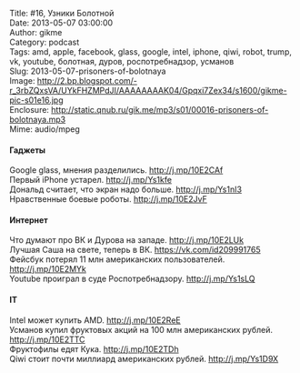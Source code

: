 Title: #16, Узники Болотной  
Date: 2013-05-07 03:00:00  
Author: gikme  
Category: podcast  
Tags: amd, apple, facebook, glass, google, intel, iphone, qiwi, robot, trump, vk, youtube, болотная, дуров, роспотребнадзор, усманов  
Slug: 2013-05-07-prisoners-of-bolotnaya  
Image: http://2.bp.blogspot.com/-r_3rbZQxsVA/UYkFHZMPdJI/AAAAAAAAK04/Gpqxi7Zex34/s1600/gikme-pic-s01e16.jpg  
Enclosure: http://static.qnub.ru/gik.me/mp3/s01/00016-prisoners-of-bolotnaya.mp3  
Mime: audio/mpeg

#### Гаджеты

Google glass, мнения разделились. <http://j.mp/10E2CAf>  
Первый iPhone устарел. <http://j.mp/Ys1kfe>  
Дональд считает, что экран надо больше. <http://j.mp/Ys1nI3>  
Нравственные боевые роботы. <http://j.mp/10E2JvF>

#### Интернет

Что думают про ВК и Дурова на западе. <http://j.mp/10E2LUk>  
Лучшая Саша на свете, теперь в ВК. <https://vk.com/id209991765>  
Фейсбук потерял 11 млн американских пользователей.  
<http://j.mp/10E2MYk>  
Youtube проиграл в суде Роспотребнадзору. <http://j.mp/Ys1sLQ>

#### IT

Intel может купить AMD. <http://j.mp/10E2ReE>  
Усманов купил фруктовых акций на 100 млн американских рублей.  
<http://j.mp/10E2TTC>  
Фруктофилы едят Кука. <http://j.mp/10E2TDh>  
Qiwi стоит почти миллиард американских рублей. <http://j.mp/Ys1D9X>

